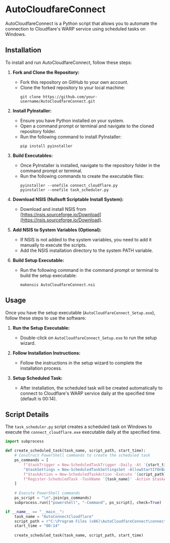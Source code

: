 # AutoCloudfareConnect

AutoCloudfareConnect is a Python script that allows you to automate the connection to Cloudflare's WARP service using scheduled tasks on Windows.

## Installation

To install and run AutoCloudfareConnect, follow these steps:

1. **Fork and Clone the Repository:** 
   - Fork this repository on GitHub to your own account.
   - Clone the forked repository to your local machine:
     ```
     git clone https://github.com/your-username/AutoCloudfareConnect.git
     ```

2. **Install PyInstaller:**
   - Ensure you have Python installed on your system.
   - Open a command prompt or terminal and navigate to the cloned repository folder.
   - Run the following command to install PyInstaller:
     ```
     pip install pyinstaller
     ```

3. **Build Executables:**
   - Once PyInstaller is installed, navigate to the repository folder in the command prompt or terminal.
   - Run the following commands to create the executable files:
     ```
     pyinstaller --onefile connect_cloudflare.py
     pyinstaller --onefile task_scheduler.py
     ```

4. **Download NSIS (Nullsoft Scriptable Install System):**
   - Download and install NSIS from [https://nsis.sourceforge.io/Download](https://nsis.sourceforge.io/Download).

5. **Add NSIS to System Variables (Optional):**
   - If NSIS is not added to the system variables, you need to add it manually to execute the scripts.
   - Add the NSIS installation directory to the system PATH variable.

6. **Build Setup Executable:**
   - Run the following command in the command prompt or terminal to build the setup executable:
     ```
     makensis AutoCloudfareConnect.nsi
     ```

## Usage

Once you have the setup executable (`AutoCloudfareConnect_Setup.exe`), follow these steps to use the software:

1. **Run the Setup Executable:**
   - Double-click on `AutoCloudfareConnect_Setup.exe` to run the setup wizard.

2. **Follow Installation Instructions:**
   - Follow the instructions in the setup wizard to complete the installation process.

3. **Setup Scheduled Task:**
   - After installation, the scheduled task will be created automatically to connect to Cloudflare's WARP service daily at the specified time (default is 00:14).

## Script Details

The `task_scheduler.py` script creates a scheduled task on Windows to execute the `connect_cloudflare.exe` executable daily at the specified time.

```python
import subprocess

def create_scheduled_task(task_name, script_path, start_time):
    # Construct PowerShell commands to create the scheduled task
    ps_commands = [
        f"$taskTrigger = New-ScheduledTaskTrigger -Daily -At '{start_time}'",
        "$taskSettings = New-ScheduledTaskSettingsSet -AllowStartIfOnBatteries:$true -DontStopIfGoingOnBatteries:$true -StartWhenAvailable:$true -DontStopOnIdleEnd:$false -RunOnlyIfNetworkAvailable:$false",
        f"$taskAction = New-ScheduledTaskAction -Execute '{script_path}'",
        f"Register-ScheduledTask -TaskName '{task_name}' -Action $taskAction -Trigger $taskTrigger -Settings $taskSettings"
    ]
    
    # Execute PowerShell commands
    ps_script = "\n".join(ps_commands)
    subprocess.run(["powershell", "-Command", ps_script], check=True)

if __name__ == "__main__":
    task_name = "AutoConnectCloudflare"
    script_path = r"C:\Program Files (x86)\AutoCloudfareConnect\connect_cloudflare.exe"
    start_time = "00:14"
    
    create_scheduled_task(task_name, script_path, start_time)
